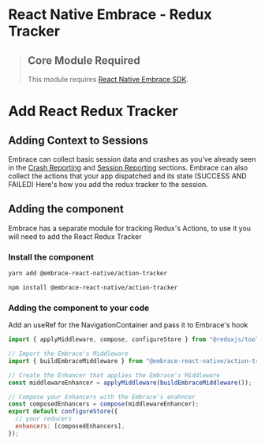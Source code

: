 # React Native Embrace - Redux Tracker

> ## Core Module Required
>
> This module requires [React Native Embrace SDK](https://www.npmjs.com/package/@embrace-react-native/core).

# Add React Redux Tracker

## Adding Context to Sessions

Embrace can collect basic session data and crashes as you've already seen in the [Crash Reporting](https://embrace.io/docs/react-native/integration/crash-reporting) and [Session Reporting](https://embrace.io/docs/react-native/integration/session-reporting) sections.
Embrace can also collect the actions that your app dispatched and its state (SUCCESS AND FAILED)
Here's how you add the redux tracker to the session.

## Adding the component

Embrace has a separate module for tracking Redux's Actions, to use it you will need to add the React Redux Tracker

### Install the component

```sh
yarn add @embrace-react-native/action-tracker
```

```sh
npm install @embrace-react-native/action-tracker
```

### Adding the component to your code

Add an useRef for the NavigationContainer and pass it to Embrace's hook

```javascript
import { applyMiddleware, compose, configureStore } from "@reduxjs/toolkit";

// Import the Embrace's Middleware
import { buildEmbraceMiddleware } from "@embrace-react-native/action-tracker";

// Create the Enhancer that applies the Embrace's Middleware
const middlewareEnhancer = applyMiddleware(buildEmbraceMiddleware());

// Compose your Enhancers with the Embrace's enahncer
const composedEnhancers = compose(middlewareEnhancer);
export default configureStore({
  // your reducers
  enhancers: [composedEnhancers],
});
```
